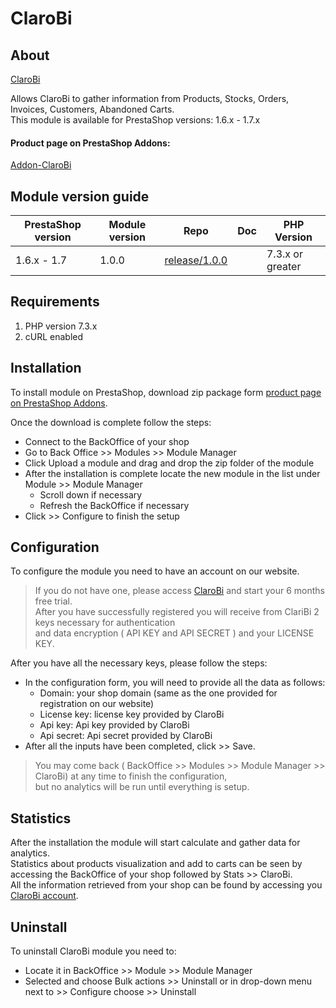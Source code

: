 # ClaroBi

## About
[ClaroBi][clarobi]

Allows ClaroBi to gather information from Products, Stocks, Orders, Invoices, Customers, Abandoned Carts.  
This module is available for PrestaShop versions: 1.6.x - 1.7.x


#### Product page on PrestaShop Addons:
[Addon-ClaroBi][addons]


## Module version guide

| PrestaShop version | Module version |  Repo                | Doc                |  PHP Version |
|--------------------|----------------|---------------------|---------------------|-------------|
| 1.6.x - 1.7        | 1.0.0          |  [release/1.0.0][clarobi-repo] | |   7.3.x or greater    |

## Requirements

1. PHP version  7.3.x
2. cURL enabled


## Installation

To install module on PrestaShop, download zip package form [product page on PrestaShop Addons][addons].

Once the download is complete follow the steps:
* Connect to the BackOffice of your shop  
* Go to Back Office >> Modules >> Module Manager
* Click Upload a module and drag and drop the zip folder of the module
* After the installation is complete locate the new module in the list under Module >> Module Manager
    * Scroll down if necessary
    * Refresh the BackOffice if necessary
* Click >> Configure to finish the setup

## Configuration

To configure the module you need to have an account on our website.  
> If you do not have one, please access [ClaroBi][clarobi] and start your 6 months free trial.  
After you have successfully registered you will receive from ClariBi 2 keys necessary for authentication   
>and data encryption ( API KEY and API SECRET ) and your LICENSE KEY.

After you have all the necessary keys, please follow the steps:      
* In the configuration form, you will need to provide all the data as follows:
    * Domain: your shop domain (same as the one provided for registration on our website)
    * License key: license key provided by ClaroBi
    * Api key: Api key provided by ClaroBi
    * Api secret: Api secret provided by ClaroBi
* After all the inputs have been completed, click >> Save.

> You may come back ( BackOffice >> Modules >> Module Manager >> ClaroBi) at any time to finish the configuration,  
> but no analytics will be run until everything is setup.    


## Statistics

After the installation the module will start calculate and gather data for analytics.   
Statistics about products visualization and add to carts can be seen by accessing the BackOffice of your shop followed by Stats >> ClaroBi.  
All the information retrieved from your shop can be found by accessing you [ClaroBi account][clarobi-login].

## Uninstall

To uninstall ClaroBi module you need to:
 * Locate it in BackOffice >> Module >> Module Manager
 * Selected and choose Bulk actions >> Uninstall or in drop-down menu next to >> Configure choose >> Uninstall



[clarobi]: https://clarobi.com/
[clarobi-login]: https://app.clarobi.com/login
[clarobi-repo]:  https://link.to.repo
[addons]: https://addons.prestashop.com/en/link/to/clarobi/in/market/place

